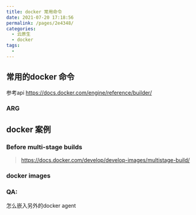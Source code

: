 ```yaml
---
title: docker 常用命令
date: 2021-07-20 17:18:56
permalink: /pages/2e4348/
categories:
  - 云原生
  - docker
tags:
  - 
---
```


## 常用的docker 命令

参考api  https://docs.docker.com/engine/reference/builder/

### ARG



## docker 案例

### Before multi-stage builds

> https://docs.docker.com/develop/develop-images/multistage-build/



### docker images

 

### QA:

怎么嵌入另外的docker agent

